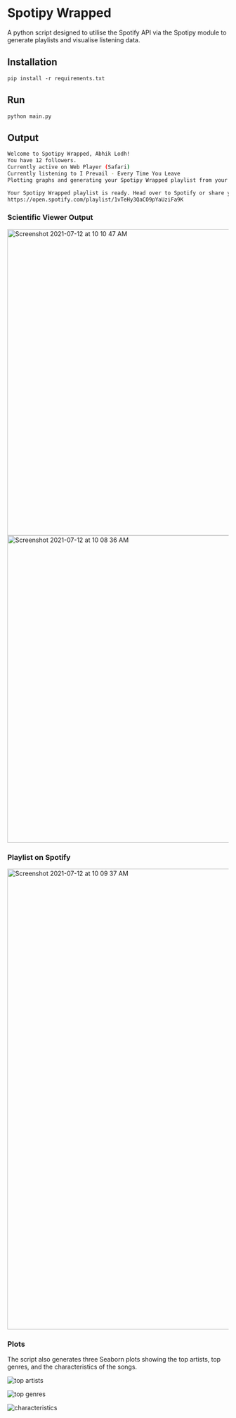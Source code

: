 # Spotipy Wrapped
A python script designed to utilise the Spotify API via the Spotipy module to generate playlists and visualise listening data.

## Installation
`pip install -r requirements.txt`
 
 ## Run
 `python main.py`
 
 ## Output
 ```bash
 Welcome to Spotipy Wrapped, Abhik Lodh!
 You have 12 followers.
 Currently active on Web Player (Safari)
 Currently listening to I Prevail - Every Time You Leave
 Plotting graphs and generating your Spotipy Wrapped playlist from your Spotify listening history.
 
 Your Spotipy Wrapped playlist is ready. Head over to Spotify or share your playlist with your friends!
 https://open.spotify.com/playlist/1vTeHy3QaCO9pYaUziFa9K
 ```
  
### Scientific Viewer Output
  <img width="695" alt="Screenshot 2021-07-12 at 10 10 47 AM" src="https://user-images.githubusercontent.com/8018018/125232187-ba951a80-e2f9-11eb-9f10-45beff7bef23.png">
  <img width="698" alt="Screenshot 2021-07-12 at 10 08 36 AM" src="https://user-images.githubusercontent.com/8018018/125237551-7e66b780-e303-11eb-8105-9b02ec9290c9.png">

<h3> Playlist on Spotify</h3>
<img width="1046" alt="Screenshot 2021-07-12 at 10 09 37 AM" src="https://user-images.githubusercontent.com/8018018/125232283-e7493200-e2f9-11eb-81a1-e865393d95bc.png">

<h3> Plots </h3>

The script also generates three Seaborn plots showing the top artists, top genres, and the characteristics of the songs. 

![top artists](https://user-images.githubusercontent.com/8018018/130467761-83736743-0126-4768-bb23-57f4cacd9974.png)

![top genres](https://user-images.githubusercontent.com/8018018/130467915-40a3c18f-02d8-4d57-ba00-3246cf03f7ef.png)

![characteristics](https://user-images.githubusercontent.com/8018018/130467976-89989c1d-09c3-4061-8dbd-e001ae135b14.png)

